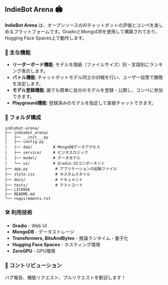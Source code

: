 ## IndieBot Arena 🏟️

**IndieBot Arena** は、オープンソースのAIチャットボットの評価とコンペを楽しめるプラットフォームです。GradioとMongoDBを使用して構築されており、Hugging Face Spaces上で動作します。

### 🚀 主な機能
- **リーダーボード機能**: モデルを階級（ファイルサイズ）別・言語別にランキング表示します。
- **バトル機能**: チャットボットモデル同士の対戦を行い、ユーザー投票で勝敗を決定します。
- **モデル登録機能**: 誰でも簡単に自分のモデルを登録・公開し、コンペに参加できます。
- **Playground機能**: 登録済みのモデルを指定して直接チャットできます。

### 📁 フォルダ構成
```
indiebot-arena/
├── indiebot_arena/
│   ├── __init__.py
│   ├── config.py
│   ├── dao/         # MongoDBデータアクセス
│   ├── service/     # ビジネスロジック
│   ├── model/       # データモデル
│   └── ui/          # Gradio UIコンポーネント
├── app.py            # アプリケーションの起動ファイル
├── style.css         # カスタムスタイル
├── docs/             # ドキュメント
├── tests/            # テストコード
├── LICENSE
├── README.md
└── requirements.txt
```

### 🛠️ 利用技術
- **Gradio** - Web UI
- **MongoDB** - データストレージ
- **Transformers, BitsAndBytes** - 推論ランタイム・量子化
- **Hugging Face Spaces** - ホスティング環境
- **ZeroGPU** - GPU環境

### 🤝 コントリビューション
バグ報告、機能リクエスト、プルリクエストを歓迎します！
